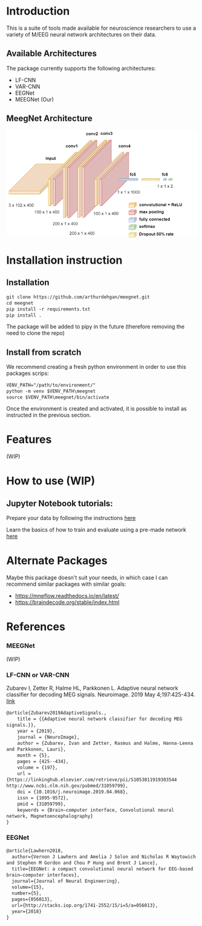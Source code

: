 # Introduction

This is a suite of tools made available for neuroscience researchers to use a variety of M/EEG neural network architectures on their data.

## Available Architectures

The package currently supports the following architectures:
- LF-CNN
- VAR-CNN
- EEGNet
- MEEGNet (Our)

## MeegNet Architecture

![MeegNet architecture](https://github.com/arthurdehgan/meegnet/blob/master/architecture.png "MeegNet Architecture")

# Installation instruction

## Installation

```
git clone https://github.com/arthurdehgan/meegnet.git
cd meegnet
pip install -r requirements.txt
pip install .
```

The package will be added to pipy in the future (therefore removing the need to clone the repo)

## Install from scratch

We recommend creating a fresh python environment in order to use this packages scrips:
```
VENV_PATH="/path/to/environment/"
python -m venv $VENV_PATH\meegnet
source $VENV_PATH\meegnet/bin/activate
```

Once the environment is created and activated, it is possible to install as instructed in the previous section.

# Features

(WIP)

# How to use (WIP)

## Jupyter Notebook tutorials:

Prepare your data by following the instructions [here](https://github.com/arthurdehgan/meegnet/blob/master/notebooks/Prepare%20Data%20Tutorial.ipynb)

Learn the basics of how to train and evaluate using a pre-made network [here](https://github.com/arthurdehgan/meegnet/blob/master/notebooks/Meegnet%20Network%20Training%20Basic%20Tutorial.ipynb)

# Alternate Packages

Maybe this package doesn't suit your needs, in which case I can recommend similar packages with similar goals:
- https://mneflow.readthedocs.io/en/latest/
- https://braindecode.org/stable/index.html

# References 

### MEEGNet

(WIP)

###  LF-CNN or VAR-CNN 
Zubarev I, Zetter R, Halme HL, Parkkonen L. Adaptive neural network classifier for decoding MEG signals. Neuroimage. 2019 May 4;197:425-434. [link](https://www.sciencedirect.com/science/article/pii/S1053811919303544?via%3Dihub)

```
@article{Zubarev2019AdaptiveSignals.,
    title = {{Adaptive neural network classifier for decoding MEG signals.}},
    year = {2019},
    journal = {NeuroImage},
    author = {Zubarev, Ivan and Zetter, Rasmus and Halme, Hanna-Leena and Parkkonen, Lauri},
    month = {5},
    pages = {425--434},
    volume = {197},
    url = {https://linkinghub.elsevier.com/retrieve/pii/S1053811919303544 http://www.ncbi.nlm.nih.gov/pubmed/31059799},
    doi = {10.1016/j.neuroimage.2019.04.068},
    issn = {1095-9572},
    pmid = {31059799},
    keywords = {Brain–computer interface, Convolutional neural network, Magnetoencephalography}
}
```

### EEGNet 
```
@article{Lawhern2018,
  author={Vernon J Lawhern and Amelia J Solon and Nicholas R Waytowich and Stephen M Gordon and Chou P Hung and Brent J Lance},
  title={EEGNet: a compact convolutional neural network for EEG-based brain–computer interfaces},
  journal={Journal of Neural Engineering},
  volume={15},
  number={5},
  pages={056013},
  url={http://stacks.iop.org/1741-2552/15/i=5/a=056013},
  year={2018}
}
```